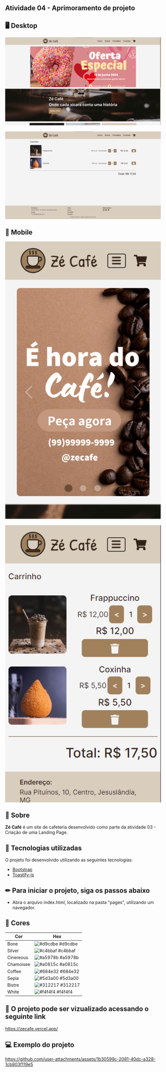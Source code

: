 ## Atividade 04 - Aprimoramento de projeto

## 🖥 Desktop

<div align="center" style="justify-content:center; display:flex; flex-direction:column; gap:20px">
<img  title="Imagem do projeto desktop" src="./github/desktop1.png" alt="Imagem do projeto desktop"  />
<img  title="Imagem do projeto desktop" src="./github/desktop2.png" alt="Imagem do projeto desktop"  />
</div>

## 📱 Mobile

<div align="center" style="justify-content:center; display:flex; flex-direction:column; gap:20px">
<img  title="Imagem do projeto mobile" src="./github/mobile1.png" alt="Imagem do projeto mobile"  />
<img  title="Imagem do projeto mobile" src="./github/mobile2.png" alt="Imagem do projeto mobile"  />
</div>

## 📌 Sobre

**Zé Café** é um site de cafeteria desenvolvido como parte da atividade 03 - Criação de uma Landing Page.

## 🚀 Tecnologias utilizadas

O projeto foi desenvolvido utilizando as seguintes tecnologias:

- [Bootstrap](https://getbootstrap.com/)
- [Toastify-js](https://github.com/apvarun/toastify-js)

## ✏ Para iniciar o projeto, siga os passos abaixo

- Abra o arquivo index.html, localizado na pasta "pages", utilizando um navegador.

## 🎨 Cores

| Cor             | Hex                                                                |
| ----------------- | ------------------------------------------------------------------ |
| Bone | ![#d9cdbe](https://via.placeholder.com/10/d9cdbe?text=+) #d9cdbe |
| Silver | ![#c4bbaf](https://via.placeholder.com/10/c4bbaf?text=+) #c4bbaf |
| Cinereous | ![#a5978b](https://via.placeholder.com/10/a5978b?text=+) #a5978b |
| Chamoisee | ![#a0815c](https://via.placeholder.com/10/a0815c?text=+) #a0815c |
| Coffee | ![#684e32](https://via.placeholder.com/10/684e32?text=+) #684e32 |
| Sepia | ![#5d3a00](https://via.placeholder.com/10/5d3a00?text=+) #5d3a00 |
| Bistre | ![#312217](https://via.placeholder.com/10/312217?text=+) #312217 |
| White | ![#f4f4f4](https://via.placeholder.com/10/f4f4f4?text=+) #f4f4f4 |

## 👀 O projeto pode ser vizualizado acessando o seguinte link

<https://zecafe.vercel.app/>

## 💻 Exemplo do projeto

https://github.com/user-attachments/assets/1b30599c-2081-40dc-a328-1cb803f119e5


